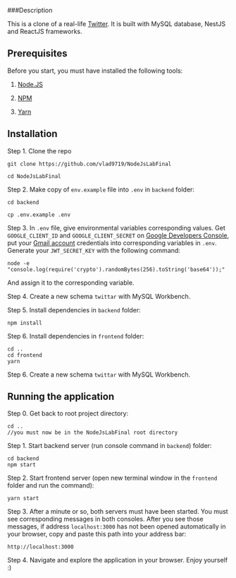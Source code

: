 ###Description

This is a clone of a real-life [Twitter](https://twitter.com/). It is built with MySQL database,
NestJS and ReactJS frameworks.

## Prerequisites

Before you start, you must have installed the following tools:

1. [Node.JS](https://nodejs.org/en/)

2. [NPM](https://www.npmjs.com/get-npm)

3. [Yarn](https://yarnpkg.com/en/)

## Installation

Step 1. Clone the repo

```$xslt
git clone https://github.com/vlad9719/NodeJsLabFinal

cd NodeJsLabFinal
```

Step 2. Make copy of ```env.example``` file into ```.env``` in ```backend``` folder:
```$xslt
cd backend

cp .env.example .env
```

Step 3. In ```.env``` file, give environmental variables corresponding values.
Get ```GOOGLE_CLIENT_ID``` and ```GOOGLE_CLIENT_SECRET``` on [Google Developers Console](https://console.developers.google.com),
put your [Gmail account](http://gmail.com/) credentials into corresponding variables in ```.env```.
Generate your ```JWT_SECRET_KEY``` with the following command:
```$xslt
node -e "console.log(require('crypto').randomBytes(256).toString('base64'));"
```
And assign it to the corresponding variable.

Step 4. Create a new schema ```twittar``` with MySQL Workbench.

Step 5. Install dependencies in ```backend``` folder:
```$xslt
npm install
```

Step 6. Install dependencies in ```frontend``` folder:
```$xslt
cd ..
cd frontend
yarn
```

Step 6. Create a new schema ```twittar``` with MySQL Workbench.

## Running the application

Step 0. Get back to root project directory:
```$xslt
cd ..
//you must now be in the NodeJsLabFinal root directory
```
Step 1. Start backend server (run console command in ```backend```) folder:

```$xslt
cd backend
npm start
```

Step 2. Start frontend server (open new terminal window in the ```frontend``` folder and run the command):
```$xslt
yarn start
```

Step 3. After a minute or so, both servers must have been started.
You must see corresponding messages in both consoles.
After you see those messages, if address ```localhost:3000```
has not been opened automatically in your browser, copy and paste this path into your
address bar:
````$xslt
http://localhost:3000
````

Step 4. Navigate and explore the application in your browser. Enjoy yourself :)
